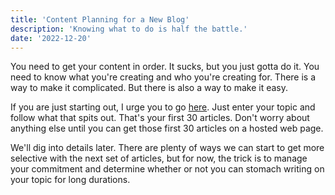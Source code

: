 ```yaml
---
title: 'Content Planning for a New Blog'
description: 'Knowing what to do is half the battle.'
date: '2022-12-20'
---
```


You need to get your content in order. It sucks, but you just gotta do it. You need to know what you're creating and who you're creating for. There is a way to make it complicated. But there is also a way to make it easy.

If you are just starting out, I urge you to go [here]("https://www.nichebutter.com/keyword-cluster-generator"). Just enter your topic and follow what that spits out. That's your first 30 articles. Don't worry about anything else until you can get those first 30 articles on a hosted web page.

We'll dig into details later. There are plenty of ways we can start to get more selective with the next set of articles, but for now, the trick is to manage your commitment and determine whether or not you can stomach writing on your topic for long durations.
